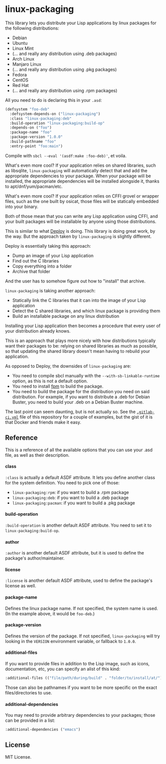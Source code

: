 # linux-packaging

This library lets you distribute your Lisp applications by linux
packages for the following distributions:

- Debian
- Ubuntu
- Linux Mint
- (... and really any distribution using .deb packages)
- Arch Linux
- Manjaro Linux
- (... and really any distribution using .pkg packages)
- Fedora
- CentOS
- Red Hat
- (... and really any distribution using .rpm packages)

All you need to do is declaring this in your `.asd`:

```lisp
(defsystem "foo-deb"
  :defsystem-depends-on ("linux-packaging")
  :class "linux-packaging:deb"
  :build-operation "linux-packaging:build-op"
  :depends-on ("foo")
  :package-name "foo"
  :package-version "1.0.0"
  :build-pathname "foo"
  :entry-point "foo:main")
```

Compile with `sbcl --eval '(asdf:make :foo-deb)'`, et voila.

What's even more cool? If your application relies on shared libraries,
such as libsqlite, `linux-packaging` will automatically detect that
and add the appropriate dependencies to your package. When your
package will be installed, the appropriate dependencies will be
installed alongside it, thanks to apt/dnf/yum/pacman/etc.

What's even more cool? If your application relies on CFFI grovel or
wrapper files, such as the one built by osicat, those files will be
statically embedded into your binary.

Both of those mean that you can write any Lisp application using CFFI,
and your built packages will be installable by anyone using those
distributions.

This is similar to what [Deploy](https://shinmera.github.io/deploy/)
is doing. This library is doing great work, by the way. But the
approach taken by `linux-packaging` is slightly different.

Deploy is essentially taking this approach:

- Dump an image of your Lisp application
- Find out the C libraries
- Copy everything into a folder
- Archive that folder

And the user has to somehow figure out how to "install" that archive.

`linux-packaging` is taking another approach:

- Statically link the C libraries that it can into the image of your
  Lisp application
- Detect the C shared libraries, and which linux package is providing
  them
- Build an installable package on any linux distribution

Installing your Lisp application then becomes a procedure that every
user of your distribution already knows.

This is an approach that plays more nicely with how distributions
typically want their packages to be: relying on shared libraries as
much as possible, so that updating the shared library doesn't mean
having to rebuild your application.

As opposed to Deploy, the downsides of `linux-packaging` are:

- You need to compile sbcl manually with the
  `--with-sb-linkable-runtime` option, as this is not a default
  option.
- You need to install [fpm](https://fpm.readthedocs.io/en/latest/) to
  build the package.
- You need to build the package for the distribution you need on said
  distribution. For example, if you want to distribute a .deb for
  Debian Buster, you need to build your .deb on a Debian Buster
  machine.
  
The last point can seem daunting, but is not actually so. See the
[`.gitlab-ci.yml`](.gitlab-ci.yml) file of this repository for a
couple of examples, but the gist of it is that Docker and friends make
it easy.

## Reference

This is a reference of all the available options that you can use your
.asd file, as well as their description.

#### class

`:class` is actually a default ASDF attribute. It lets you define
another class for the system definition. You need to pick one of
those:

- `linux-packaging:rpm`: if you want to build a .rpm package
- `linux-packaging:deb`: if you want to build a .deb package
- `linux-packaging:pacman`: if you want to build a .pkg package

#### build-operation

`:build-operation` is another default ASDF attribute. You need to set it to
`linux-packaging:build-op`.

#### author

`:author` is another default ASDF attribute, but it is used to define
the package's author/maintainer.

#### license

`:license` is another default ASDF attribute, used to define the
package's license as well.

#### package-name

Defines the linux package name. If not specified, the system name is
used. (In the example above, it would be `foo-deb`.)

#### package-version

Defines the version of the package. If not specified,
`linux-packaging` will try looking in the `VERSION` environment
variable, or fallback to `1.0.0`.

#### additional-files

If you want to provide files in addition to the Lisp image, such as
icons, documentation, etc, you can specify an alist of this kind:

```lisp
:additional-files (("file/path/during/build" . "folder/to/install/at/"))
```

Those can also be pathnames if you want to be more specific on the
exact files/directories to use.

#### additional-dependencies

You may need to provide arbitrary dependencies to your packages; those
can be provided in a list:

```lisp
:additional-dependencies ("emacs")
```

## License

MIT License.
